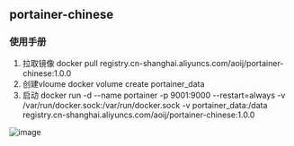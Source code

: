 ## portainer-chinese

### 使用手册



1. 拉取镜像
docker pull registry.cn-shanghai.aliyuncs.com/aoij/portainer-chinese:1.0.0
2. 创建vloume
docker volume create portainer_data
3. 启动
docker run -d --name portainer -p 9001:9000 --restart=always   -v /var/run/docker.sock:/var/run/docker.sock   -v portainer_data:/data  registry.cn-shanghai.aliyuncs.com/aoij/portainer-chinese:1.0.0

![image](https://github.com/aoij/portainer-chinese/assets/117963447/0763491b-2999-4ab1-a88b-bf8fd5baa4d7)
